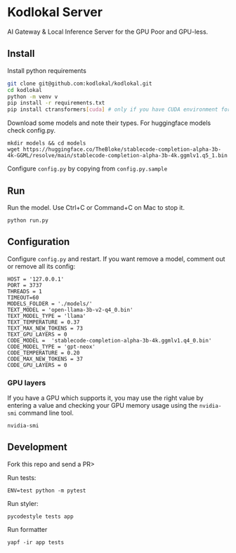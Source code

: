 # Kodlokal Server

AI Gateway & Local Inference Server for the GPU Poor and GPU-less.

## Install

Install python requirements
```bash
git clone git@github.com:kodlokal/kodlokal.git
cd kodlokal
python -m venv v
pip install -r requirements.txt
pip install ctransformers[cuda] # only if you have CUDA environment for an Nvidia GPU
```

Download some models and note their types. For huggingface models
check config.py.

```
mkdir models && cd models
wget https://huggingface.co/TheBloke/stablecode-completion-alpha-3b-4k-GGML/resolve/main/stablecode-completion-alpha-3b-4k.ggmlv1.q5_1.bin
```

Configure `config.py` by copying from `config.py.sample`


## Run

Run the model. Use Ctrl+C  or Command+C on Mac to stop it.

```
python run.py
```

## Configuration

Configure `config.py` and restart. If you want remove a model, comment out or remove all its config:

```
HOST = '127.0.0.1'
PORT = 3737
THREADS = 1
TIMEOUT=60
MODELS_FOLDER = './models/'
TEXT_MODEL = 'open-llama-3b-v2-q4_0.bin'
TEXT_MODEL_TYPE = 'llama'
TEXT_TEMPERATURE = 0.37
TEXT_MAX_NEW_TOKENS = 73
TEXT_GPU_LAYERS = 0
CODE_MODEL =  'stablecode-completion-alpha-3b-4k.ggmlv1.q4_0.bin'
CODE_MODEL_TYPE = 'gpt-neox'
CODE_TEMPERATURE = 0.20
CODE_MAX_NEW_TOKENS = 37
CODE_GPU_LAYERS = 0
```

### GPU layers

If you have a GPU which supports it, you may use the right value by
entering a value and checking your GPU memory usage using the
`nvidia-smi` command line tool.

```
nvidia-smi
```

## Development

Fork this repo and send a PR>


Run tests:

```
ENV=test python -m pytest
```

Run styler:

```
pycodestyle tests app
```

Run formatter

```
yapf -ir app tests
```

